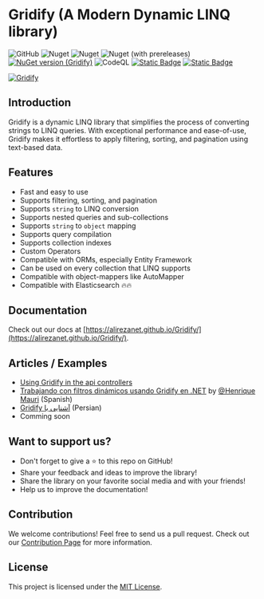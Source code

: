 # Gridify (A Modern Dynamic LINQ library)

![GitHub](https://img.shields.io/github/license/alirezanet/gridify)
![Nuget](https://img.shields.io/nuget/dt/gridify?color=%239100ff)
![Nuget](https://img.shields.io/nuget/v/gridify?label=stable)
![Nuget (with prereleases)](https://img.shields.io/nuget/vpre/gridify?label=latest)
[![NuGet version (Gridify)](https://img.shields.io/nuget/v/Gridify.svg?style=flat-square)](https://www.nuget.org/packages/Gridify/)
![CodeQL](https://github.com/alirezanet/Gridify/actions/workflows/codeql.yml/badge.svg)
[![Static Badge](https://img.shields.io/badge/fuget-f88445?logo=readme&logoColor=white)](https://www.fuget.org/packages/Gridify)
[![Static Badge](https://img.shields.io/badge/Documentation-42bc00?logo=readme&logoColor=white)](https://alirezanet.github.io/Gridify/)



[![Gridify](https://alirezanet.github.io/Gridify/gridify-readme-logo.svg)](https://alirezanet.github.io/Gridify/)

## Introduction
Gridify is a dynamic LINQ library that simplifies the process of converting strings to LINQ queries. With exceptional performance and ease-of-use, Gridify makes it effortless to apply filtering, sorting, and pagination using text-based data.

## Features

- Fast and easy to use
- Supports filtering, sorting, and pagination
- Supports `string` to LINQ conversion
- Supports nested queries and sub-collections
- Supports `string` to `object` mapping
- Supports query compilation
- Supports collection indexes
- Custom Operators
- Compatible with ORMs, especially Entity Framework
- Can be used on every collection that LINQ supports
- Compatible with object-mappers like AutoMapper
- Compatible with Elasticsearch 🔥🔥

## Documentation

Check out our docs at [https://alirezanet.github.io/Gridify/](https://alirezanet.github.io/Gridify/).

## Articles / Examples
- [Using Gridify in the api controllers](https://alirezanet.github.io/Gridify/example/api-controller.html#using-gridify-in-api-controllers)
- [Trabajando con filtros dinámicos usando Gridify en .NET](https://henriquemauri.net/trabalhando-com-filtros-dinamicos-utilizando-o-gridify-no-net/) by [@Henrique Mauri](https://github.com/hgmauri) (Spanish)
- [<span dir="rtl" align="right">آشنایی با Gridify</span>](https://www.dntips.ir/post/3345/%d8%a2%d8%b4%d9%86%d8%a7%db%8c%db%8c-%d8%a8%d8%a7-gridify) (Persian)
- Comming soon

## Want to support us?

- Don't forget to give a ⭐ to this repo on GitHub!
- Share your feedback and ideas to improve the library!
- Share the library on your favorite social media and with your friends!
- Help us to improve the documentation!

## Contribution

We welcome contributions! Feel free to send us a pull request. Check out our [Contribution Page](https://alirezanet.github.io/Gridify/contribution) for more information.

## License

This project is licensed under the [MIT License](https://github.com/alirezanet/gridify/blob/master/LICENSE).
